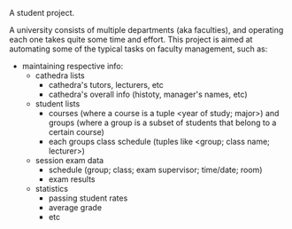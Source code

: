 A student project.

A university consists of multiple departments (aka faculties), and operating each one takes quite some time and effort. 
This project is aimed at automating some of the typical tasks on faculty management, such as:
- maintaining respective info:
  - cathedra lists
      - cathedra's tutors, lecturers, etc
      - cathedra's overall info (histoty, manager's names, etc)
  - student lists
    - courses (where a course is a tuple <year of study; major>) and groups (where a group is a subset of students that belong to a certain course)
    - each groups class schedule (tuples like <group; class name; lecturer>)
  - session exam data
    - schedule (group; class; exam supervisor; time/date; room)
    - exam results
  - statistics
    - passing student rates
    - average grade
    - etc
